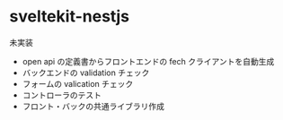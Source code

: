 # sveltekit-nestjs

未実装

- open api の定義書からフロントエンドの fech クライアントを自動生成
- バックエンドの validation チェック
- フォームの valication チェック
- コントローラのテスト
- フロント・バックの共通ライブラリ作成
